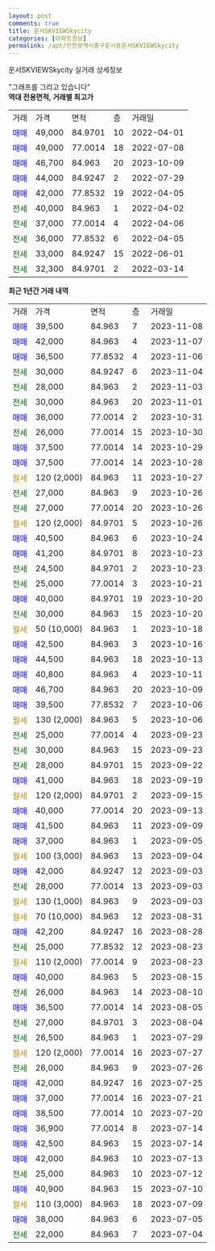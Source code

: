 ```yaml
---
layout: post
comments: true
title: 운서SKVIEWSkycity
categories: [아파트정보]
permalink: /apt/인천광역시중구운서동운서SKVIEWSkycity
---
```


운서SKVIEWSkycity 실거래 상세정보

<script type="text/javascript">
  google.charts.load('current', {'packages':['line', 'corechart']});
  google.charts.setOnLoadCallback(drawChart);

  function drawChart() {
    var data = new google.visualization.DataTable();
    data.addColumn('date', '거래일');
    data.addColumn('number', "매매");
    data.addColumn('number', "전세");
    data.addColumn('number', "전매");

    data.addRows([[new Date(Date.parse("2023-11-08")), 39500, null, null], [new Date(Date.parse("2023-11-07")), 42000, null, null], [new Date(Date.parse("2023-11-06")), 36500, null, null], [new Date(Date.parse("2023-11-04")), null, 30000, null], [new Date(Date.parse("2023-11-03")), null, 28000, null], [new Date(Date.parse("2023-11-01")), null, 30000, null], [new Date(Date.parse("2023-10-31")), 36000, null, null], [new Date(Date.parse("2023-10-30")), null, 26000, null], [new Date(Date.parse("2023-10-29")), 37500, null, null], [new Date(Date.parse("2023-10-28")), 37500, null, null], [new Date(Date.parse("2023-10-27")), null, null, null], [new Date(Date.parse("2023-10-26")), null, 27000, null], [new Date(Date.parse("2023-10-26")), null, 27000, null], [new Date(Date.parse("2023-10-26")), null, null, null], [new Date(Date.parse("2023-10-24")), 40500, null, null], [new Date(Date.parse("2023-10-23")), 41200, null, null], [new Date(Date.parse("2023-10-23")), null, 24500, null], [new Date(Date.parse("2023-10-21")), null, 25000, null], [new Date(Date.parse("2023-10-20")), 40000, null, null], [new Date(Date.parse("2023-10-20")), null, 30000, null], [new Date(Date.parse("2023-10-18")), null, null, null], [new Date(Date.parse("2023-10-16")), 42500, null, null], [new Date(Date.parse("2023-10-13")), 44500, null, null], [new Date(Date.parse("2023-10-11")), 40800, null, null], [new Date(Date.parse("2023-10-09")), 46700, null, null], [new Date(Date.parse("2023-10-06")), 39500, null, null], [new Date(Date.parse("2023-10-06")), null, null, null], [new Date(Date.parse("2023-09-23")), null, 25000, null], [new Date(Date.parse("2023-09-23")), null, 30000, null], [new Date(Date.parse("2023-09-22")), null, 28000, null], [new Date(Date.parse("2023-09-19")), 41000, null, null], [new Date(Date.parse("2023-09-15")), null, null, null], [new Date(Date.parse("2023-09-13")), 40000, null, null], [new Date(Date.parse("2023-09-09")), 41500, null, null], [new Date(Date.parse("2023-09-05")), 37000, null, null], [new Date(Date.parse("2023-09-04")), null, null, null], [new Date(Date.parse("2023-09-03")), 42000, null, null], [new Date(Date.parse("2023-09-03")), null, 28000, null], [new Date(Date.parse("2023-09-03")), null, null, null], [new Date(Date.parse("2023-08-31")), null, null, null], [new Date(Date.parse("2023-08-28")), 42200, null, null], [new Date(Date.parse("2023-08-23")), null, 25000, null], [new Date(Date.parse("2023-08-23")), null, null, null], [new Date(Date.parse("2023-08-15")), 40000, null, null], [new Date(Date.parse("2023-08-10")), null, 26000, null], [new Date(Date.parse("2023-08-05")), 36500, null, null], [new Date(Date.parse("2023-08-04")), null, 27000, null], [new Date(Date.parse("2023-07-29")), null, 26500, null], [new Date(Date.parse("2023-07-27")), null, null, null], [new Date(Date.parse("2023-07-26")), null, 26000, null], [new Date(Date.parse("2023-07-25")), 42000, null, null], [new Date(Date.parse("2023-07-21")), 37000, null, null], [new Date(Date.parse("2023-07-20")), 38500, null, null], [new Date(Date.parse("2023-07-14")), 36900, null, null], [new Date(Date.parse("2023-07-14")), 42500, null, null], [new Date(Date.parse("2023-07-13")), 42000, null, null], [new Date(Date.parse("2023-07-12")), null, 25000, null], [new Date(Date.parse("2023-07-10")), 40900, null, null], [new Date(Date.parse("2023-07-09")), null, null, null], [new Date(Date.parse("2023-07-05")), 38000, null, null], [new Date(Date.parse("2023-07-04")), null, 22000, null]]);

    var options = {
      hAxis: {
        format: 'yyyy/MM/dd'
      },    
      lineWidth: 0,
      pointsVisible: true,    
      title: '최근 1년간 유형별 실거래가 분포',
      legend: { position: 'bottom' }
    };

    var formatter = new google.visualization.NumberFormat({pattern:'###,###'} );
    formatter.format(data, 1);
    formatter.format(data, 2);
    
    setTimeout(function() {
        var chart = new google.visualization.LineChart(document.getElementById('columnchart_material'));
        chart.draw(data, (options));
        document.getElementById('loading').style.display = 'none';
    }, 200);
  }
</script>


<div id="loading" style="z-index:20; display: block; margin-left: 0px">"그래프를 그리고 있습니다"</div>
<div id="columnchart_material" style="width: 95%; margin-left: 0px; display: block"></div>
<!-- contents start -->
<b>역대 전용면적, 거래별 최고가</b>
<table class="sortable">
    <tr>
      <td>거래</td>
      <td>가격</td>
      <td>면적</td>
      <td>층</td>
      <td>거래일</td>
    </tr>
        <tr>
          <td><a style="color: blue">매매</a></td>
          <td>49,000</td>
          <td>84.9701</td>
          <td>10</td>
          <td>2022-04-01</td>
        </tr>            <tr>
          <td><a style="color: blue">매매</a></td>
          <td>49,000</td>
          <td>77.0014</td>
          <td>18</td>
          <td>2022-07-08</td>
        </tr>            <tr>
          <td><a style="color: blue">매매</a></td>
          <td>46,700</td>
          <td>84.963</td>
          <td>20</td>
          <td>2023-10-09</td>
        </tr>            <tr>
          <td><a style="color: blue">매매</a></td>
          <td>44,000</td>
          <td>84.9247</td>
          <td>2</td>
          <td>2022-07-29</td>
        </tr>            <tr>
          <td><a style="color: blue">매매</a></td>
          <td>42,000</td>
          <td>77.8532</td>
          <td>19</td>
          <td>2022-04-05</td>
        </tr>        
        <tr>
              <td><a style="color: darkgreen">전세</a></td>
              <td>40,000</td>
              <td>84.963</td>
              <td>1</td>
              <td>2022-04-02</td>
            </tr>            <tr>
              <td><a style="color: darkgreen">전세</a></td>
              <td>37,000</td>
              <td>77.0014</td>
              <td>4</td>
              <td>2022-04-06</td>
            </tr>            <tr>
              <td><a style="color: darkgreen">전세</a></td>
              <td>36,000</td>
              <td>77.8532</td>
              <td>6</td>
              <td>2022-04-05</td>
            </tr>            <tr>
              <td><a style="color: darkgreen">전세</a></td>
              <td>33,000</td>
              <td>84.9247</td>
              <td>15</td>
              <td>2022-06-01</td>
            </tr>            <tr>
              <td><a style="color: darkgreen">전세</a></td>
              <td>32,300</td>
              <td>84.9701</td>
              <td>2</td>
              <td>2022-03-14</td>
            </tr>        
    
</table>

<b>최근 1년간 거래 내역</b>

<table class="sortable">
    <tr>
      <td>거래</td>
      <td>가격</td>
      <td>면적</td>
      <td>층</td>
      <td>거래일</td>
    </tr>
    <tr>
      <td><a style="color: blue">매매</a></td>
      <td>39,500</td>
      <td>84.963</td>
      <td>7</td>
      <td>2023-11-08</td>
    </tr>          <tr>
      <td><a style="color: blue">매매</a></td>
      <td>42,000</td>
      <td>84.963</td>
      <td>4</td>
      <td>2023-11-07</td>
    </tr>          <tr>
      <td><a style="color: blue">매매</a></td>
      <td>36,500</td>
      <td>77.8532</td>
      <td>4</td>
      <td>2023-11-06</td>
    </tr>          <tr>
      <td><a style="color: darkgreen">전세</a></td>
      <td>30,000</td>
      <td>84.9247</td>
      <td>6</td>
      <td>2023-11-04</td>
    </tr>          <tr>
      <td><a style="color: darkgreen">전세</a></td>
      <td>28,000</td>
      <td>84.963</td>
      <td>2</td>
      <td>2023-11-03</td>
    </tr>          <tr>
      <td><a style="color: darkgreen">전세</a></td>
      <td>30,000</td>
      <td>84.963</td>
      <td>20</td>
      <td>2023-11-01</td>
    </tr>          <tr>
      <td><a style="color: blue">매매</a></td>
      <td>36,000</td>
      <td>77.0014</td>
      <td>2</td>
      <td>2023-10-31</td>
    </tr>          <tr>
      <td><a style="color: darkgreen">전세</a></td>
      <td>26,000</td>
      <td>77.0014</td>
      <td>15</td>
      <td>2023-10-30</td>
    </tr>          <tr>
      <td><a style="color: blue">매매</a></td>
      <td>37,500</td>
      <td>77.0014</td>
      <td>14</td>
      <td>2023-10-29</td>
    </tr>          <tr>
      <td><a style="color: blue">매매</a></td>
      <td>37,500</td>
      <td>77.0014</td>
      <td>14</td>
      <td>2023-10-28</td>
    </tr>          <tr>
      <td><a style="color: darkgoldenrod">월세</a></td>
      <td>120 (2,000)</td>
      <td>84.963</td>
      <td>11</td>
      <td>2023-10-27</td>
    </tr>          <tr>
      <td><a style="color: darkgreen">전세</a></td>
      <td>27,000</td>
      <td>84.963</td>
      <td>9</td>
      <td>2023-10-26</td>
    </tr>          <tr>
      <td><a style="color: darkgreen">전세</a></td>
      <td>27,000</td>
      <td>77.0014</td>
      <td>20</td>
      <td>2023-10-26</td>
    </tr>          <tr>
      <td><a style="color: darkgoldenrod">월세</a></td>
      <td>120 (2,000)</td>
      <td>84.9701</td>
      <td>5</td>
      <td>2023-10-26</td>
    </tr>          <tr>
      <td><a style="color: blue">매매</a></td>
      <td>40,500</td>
      <td>84.963</td>
      <td>6</td>
      <td>2023-10-24</td>
    </tr>          <tr>
      <td><a style="color: blue">매매</a></td>
      <td>41,200</td>
      <td>84.9701</td>
      <td>8</td>
      <td>2023-10-23</td>
    </tr>          <tr>
      <td><a style="color: darkgreen">전세</a></td>
      <td>24,500</td>
      <td>84.9701</td>
      <td>2</td>
      <td>2023-10-23</td>
    </tr>          <tr>
      <td><a style="color: darkgreen">전세</a></td>
      <td>25,000</td>
      <td>77.0014</td>
      <td>3</td>
      <td>2023-10-21</td>
    </tr>          <tr>
      <td><a style="color: blue">매매</a></td>
      <td>40,000</td>
      <td>84.9701</td>
      <td>19</td>
      <td>2023-10-20</td>
    </tr>          <tr>
      <td><a style="color: darkgreen">전세</a></td>
      <td>30,000</td>
      <td>84.963</td>
      <td>15</td>
      <td>2023-10-20</td>
    </tr>          <tr>
      <td><a style="color: darkgoldenrod">월세</a></td>
      <td>50 (10,000)</td>
      <td>84.963</td>
      <td>1</td>
      <td>2023-10-18</td>
    </tr>          <tr>
      <td><a style="color: blue">매매</a></td>
      <td>42,500</td>
      <td>84.963</td>
      <td>3</td>
      <td>2023-10-16</td>
    </tr>          <tr>
      <td><a style="color: blue">매매</a></td>
      <td>44,500</td>
      <td>84.963</td>
      <td>18</td>
      <td>2023-10-13</td>
    </tr>          <tr>
      <td><a style="color: blue">매매</a></td>
      <td>40,800</td>
      <td>84.963</td>
      <td>4</td>
      <td>2023-10-11</td>
    </tr>          <tr>
      <td><a style="color: blue">매매</a></td>
      <td>46,700</td>
      <td>84.963</td>
      <td>20</td>
      <td>2023-10-09</td>
    </tr>          <tr>
      <td><a style="color: blue">매매</a></td>
      <td>39,500</td>
      <td>77.8532</td>
      <td>7</td>
      <td>2023-10-06</td>
    </tr>          <tr>
      <td><a style="color: darkgoldenrod">월세</a></td>
      <td>130 (2,000)</td>
      <td>84.963</td>
      <td>5</td>
      <td>2023-10-06</td>
    </tr>          <tr>
      <td><a style="color: darkgreen">전세</a></td>
      <td>25,000</td>
      <td>77.0014</td>
      <td>4</td>
      <td>2023-09-23</td>
    </tr>          <tr>
      <td><a style="color: darkgreen">전세</a></td>
      <td>30,000</td>
      <td>84.963</td>
      <td>15</td>
      <td>2023-09-23</td>
    </tr>          <tr>
      <td><a style="color: darkgreen">전세</a></td>
      <td>28,000</td>
      <td>84.9701</td>
      <td>15</td>
      <td>2023-09-22</td>
    </tr>          <tr>
      <td><a style="color: blue">매매</a></td>
      <td>41,000</td>
      <td>84.963</td>
      <td>18</td>
      <td>2023-09-19</td>
    </tr>          <tr>
      <td><a style="color: darkgoldenrod">월세</a></td>
      <td>120 (2,000)</td>
      <td>84.9701</td>
      <td>2</td>
      <td>2023-09-15</td>
    </tr>          <tr>
      <td><a style="color: blue">매매</a></td>
      <td>40,000</td>
      <td>77.0014</td>
      <td>20</td>
      <td>2023-09-13</td>
    </tr>          <tr>
      <td><a style="color: blue">매매</a></td>
      <td>41,500</td>
      <td>84.963</td>
      <td>11</td>
      <td>2023-09-09</td>
    </tr>          <tr>
      <td><a style="color: blue">매매</a></td>
      <td>37,000</td>
      <td>84.963</td>
      <td>1</td>
      <td>2023-09-05</td>
    </tr>          <tr>
      <td><a style="color: darkgoldenrod">월세</a></td>
      <td>100 (3,000)</td>
      <td>84.963</td>
      <td>13</td>
      <td>2023-09-04</td>
    </tr>          <tr>
      <td><a style="color: blue">매매</a></td>
      <td>42,000</td>
      <td>84.9247</td>
      <td>12</td>
      <td>2023-09-03</td>
    </tr>          <tr>
      <td><a style="color: darkgreen">전세</a></td>
      <td>28,000</td>
      <td>77.0014</td>
      <td>13</td>
      <td>2023-09-03</td>
    </tr>          <tr>
      <td><a style="color: darkgoldenrod">월세</a></td>
      <td>130 (1,000)</td>
      <td>84.963</td>
      <td>9</td>
      <td>2023-09-03</td>
    </tr>          <tr>
      <td><a style="color: darkgoldenrod">월세</a></td>
      <td>70 (10,000)</td>
      <td>84.963</td>
      <td>12</td>
      <td>2023-08-31</td>
    </tr>          <tr>
      <td><a style="color: blue">매매</a></td>
      <td>42,200</td>
      <td>84.9247</td>
      <td>16</td>
      <td>2023-08-28</td>
    </tr>          <tr>
      <td><a style="color: darkgreen">전세</a></td>
      <td>25,000</td>
      <td>77.8532</td>
      <td>12</td>
      <td>2023-08-23</td>
    </tr>          <tr>
      <td><a style="color: darkgoldenrod">월세</a></td>
      <td>110 (2,000)</td>
      <td>77.0014</td>
      <td>9</td>
      <td>2023-08-23</td>
    </tr>          <tr>
      <td><a style="color: blue">매매</a></td>
      <td>40,000</td>
      <td>84.963</td>
      <td>5</td>
      <td>2023-08-15</td>
    </tr>          <tr>
      <td><a style="color: darkgreen">전세</a></td>
      <td>26,000</td>
      <td>84.963</td>
      <td>14</td>
      <td>2023-08-10</td>
    </tr>          <tr>
      <td><a style="color: blue">매매</a></td>
      <td>36,500</td>
      <td>77.0014</td>
      <td>14</td>
      <td>2023-08-05</td>
    </tr>          <tr>
      <td><a style="color: darkgreen">전세</a></td>
      <td>27,000</td>
      <td>84.9701</td>
      <td>3</td>
      <td>2023-08-04</td>
    </tr>          <tr>
      <td><a style="color: darkgreen">전세</a></td>
      <td>26,500</td>
      <td>84.963</td>
      <td>1</td>
      <td>2023-07-29</td>
    </tr>          <tr>
      <td><a style="color: darkgoldenrod">월세</a></td>
      <td>120 (2,000)</td>
      <td>77.0014</td>
      <td>16</td>
      <td>2023-07-27</td>
    </tr>          <tr>
      <td><a style="color: darkgreen">전세</a></td>
      <td>26,000</td>
      <td>84.963</td>
      <td>9</td>
      <td>2023-07-26</td>
    </tr>          <tr>
      <td><a style="color: blue">매매</a></td>
      <td>42,000</td>
      <td>84.9247</td>
      <td>16</td>
      <td>2023-07-25</td>
    </tr>          <tr>
      <td><a style="color: blue">매매</a></td>
      <td>37,000</td>
      <td>77.0014</td>
      <td>16</td>
      <td>2023-07-21</td>
    </tr>          <tr>
      <td><a style="color: blue">매매</a></td>
      <td>38,500</td>
      <td>77.0014</td>
      <td>10</td>
      <td>2023-07-20</td>
    </tr>          <tr>
      <td><a style="color: blue">매매</a></td>
      <td>36,900</td>
      <td>77.0014</td>
      <td>8</td>
      <td>2023-07-14</td>
    </tr>          <tr>
      <td><a style="color: blue">매매</a></td>
      <td>42,500</td>
      <td>84.963</td>
      <td>15</td>
      <td>2023-07-14</td>
    </tr>          <tr>
      <td><a style="color: blue">매매</a></td>
      <td>42,000</td>
      <td>84.963</td>
      <td>10</td>
      <td>2023-07-13</td>
    </tr>          <tr>
      <td><a style="color: darkgreen">전세</a></td>
      <td>25,000</td>
      <td>84.963</td>
      <td>10</td>
      <td>2023-07-12</td>
    </tr>          <tr>
      <td><a style="color: blue">매매</a></td>
      <td>40,900</td>
      <td>84.963</td>
      <td>15</td>
      <td>2023-07-10</td>
    </tr>          <tr>
      <td><a style="color: darkgoldenrod">월세</a></td>
      <td>110 (3,000)</td>
      <td>84.963</td>
      <td>18</td>
      <td>2023-07-09</td>
    </tr>          <tr>
      <td><a style="color: blue">매매</a></td>
      <td>38,000</td>
      <td>84.963</td>
      <td>6</td>
      <td>2023-07-05</td>
    </tr>          <tr>
      <td><a style="color: darkgreen">전세</a></td>
      <td>22,000</td>
      <td>84.963</td>
      <td>7</td>
      <td>2023-07-04</td>
    </tr>      </table>
<!-- contents end -->    

